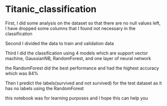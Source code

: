 # Titanic_classification
First, I did some analysis on the dataset so that there are no null values left, I have dropped some columns that I found not necessary in the classification 

Second I divided the data to train and validation data 

Third I did the classification using 4 models which are support vector machine, GaussianNB, RandomForest, and one layer of neural network

the RandomForest did the best performance and had the highest accuracy which was 84%

Then I predict the labels(survived and not survived) for the test dataset as it has no labels using the RandomForest

this notebook was for learning purposes and I hope this can help you 
